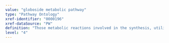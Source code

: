 ```yaml
---
value: "globoside metabolic pathway"
type: "Pathway Ontology"
xref-identifier: "0000196"
xref-dataSource: "PW"
definition: "Those metabolic reactions involved in the synthesis, utilization and/or degradation of globoside - a glycosphingolipid containing acetylated amino sugars and simple hexoses."
level: "4"
---
```

